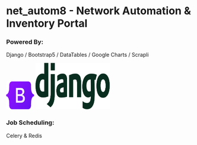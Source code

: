 # net_autom8 - Network Automation & Inventory Portal

### Powered By:
Django / Bootstrap5 / DataTables / Google Charts / Scrapli

<img src="https://github.com/sngx13/net_autom8/blob/master/extras/github/images/bootstrap_logo.png" height="75px" width="75px"/>
<img src="https://github.com/sngx13/net_autom8/blob/master/extras/github/images/django_logo.png" height="125px" width="200px"/>

### Job Scheduling:

Celery & Redis
